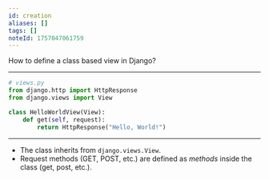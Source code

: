 ```yaml
---
id: creation
aliases: []
tags: []
noteId: 1757047061759
---
```


How to define a class based view in Django?

---

```py
# views.py
from django.http import HttpResponse
from django.views import View

class HelloWorldView(View):
    def get(self, request):
        return HttpResponse("Hello, World!")
```

---

- The class inherits from `django.views.View`.
- Request methods (GET, POST, etc.) are defined as _methods_ inside the class (get, post, etc.).

